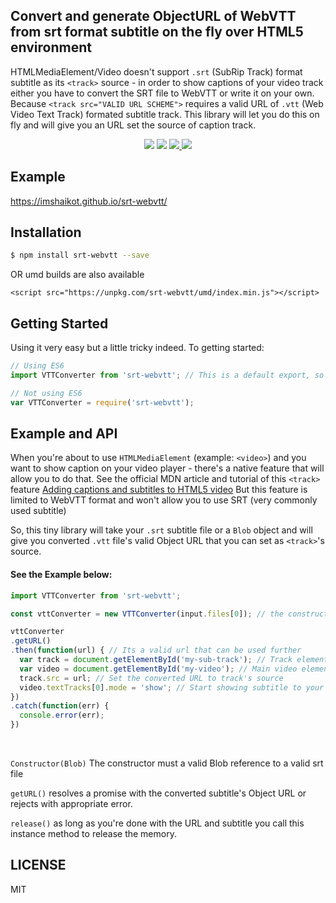 
<h2 align="left"> Convert and generate ObjectURL of WebVTT from srt format subtitle on the fly over HTML5 environment</h2>

  HTMLMediaElement/Video doesn't support ```.srt``` (SubRip Track) format subtitle as its ```<track>``` source - in order to show captions of your video track either you have to convert the SRT file to WebVTT or write it on your own. Because ```<track src="VALID URL SCHEME">``` requires a valid URL of ```.vtt``` (Web Video Text Track) formated subtitle track.
  This library will let you do this on fly and will give you an URL set the source of caption track.

<p align="center">
  <a href="https://www.npmjs.org/package/srt-webvtt"><img src="https://img.shields.io/npm/v/srt-webvtt.svg?style=flat-square" /></a>
  <a href="https://travis-ci.org/imshaikot/srt-webvtt"><img src="https://api.travis-ci.org/imshaikot/srt-webvtt.svg" /></a>

  <a href="https://github.com/imshaikot/srt-webvtt/blob/master/LICENSE">
    <img src="https://img.shields.io/github/license/imshaikot/srt-webvtt.svg">
  </a>

  <a href="http://standardjs.com">
    <img src="https://img.shields.io/badge/code%20style-standard-brightgreen.svg" />
  </a>
</p>

## Example

<a href="https://imshaikot.github.io/srt-webvtt/">https://imshaikot.github.io/srt-webvtt/</a>

## Installation

```bash
$ npm install srt-webvtt --save
```
OR umd builds are also available
```
<script src="https://unpkg.com/srt-webvtt/umd/index.min.js"></script>
```

## Getting Started

Using it very easy but a little tricky indeed.
To getting started:

```js
// Using ES6
import VTTConverter from 'srt-webvtt'; // This is a default export, so you don't have to worry about the import name

// Not using ES6
var VTTConverter = require('srt-webvtt');
```

## Example and API

When you're about to use ```HTMLMediaElement``` (example: ```<video>```) and you want to show caption on your video player - there's a native feature that will allow you to do that.
See the official MDN article and tutorial of this ```<track>``` feature <a href="https://developer.mozilla.org/en-US/Apps/Fundamentals/Audio_and_video_delivery/Adding_captions_and_subtitles_to_HTML5_video"> Adding captions and subtitles to HTML5 video</a>
But this feature is limited to WebVTT format and won't allow you to use SRT (very commonly used subtitle)

So, this tiny library will take your ```.srt``` subtitle file or a ```Blob``` object and will give you converted ```.vtt``` file's valid Object URL that you can set as ```<track>```'s source.

<h4>See the Example below:</h4>

```js
import VTTConverter from 'srt-webvtt';

const vttConverter = new VTTConverter(input.files[0]); // the constructor accepts a parameer of SRT subtitle blob/file object

vttConverter
.getURL()
.then(function(url) { // Its a valid url that can be used further
  var track = document.getElementById('my-sub-track'); // Track element (which is child of a video element)
  var video = document.getElementById('my-video'); // Main video element
  track.src = url; // Set the converted URL to track's source
  video.textTracks[0].mode = 'show'; // Start showing subtitle to your track
})
.catch(function(err) {
  console.error(err);
})
```

<br />

```Constructor(Blob)``` The constructor must a valid Blob reference to a valid srt file

```getURL()``` resolves a promise with the converted subtitle's Object URL or rejects with appropriate error.

```release()``` as long as you're done with the URL and subtitle you call this instance method to release the memory. 


## LICENSE

MIT
